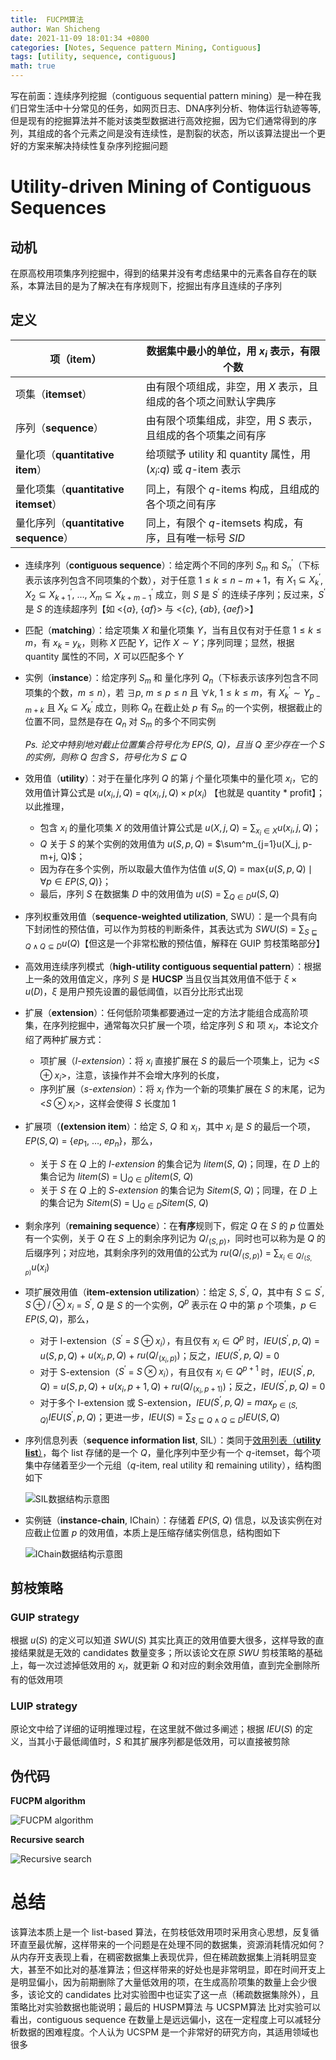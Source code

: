 ```yaml
---
title:  FUCPM算法
author: Wan Shicheng
date: 2021-11-09 18:01:34 +0800
categories: [Notes, Sequence pattern Mining, Contiguous]
tags: [utility, sequence, contiguous]
math: true
---
```


写在前面：连续序列挖掘（contiguous sequential pattern mining）是一种在我们日常生活中十分常见的任务，如网页日志、DNA序列分析、物体运行轨迹等等,但是现有的挖掘算法并不能对该类型数据进行高效挖掘，因为它们通常得到的序列，其组成的各个元素之间是没有连续性，是割裂的状态，所以该算法提出一个更好的方案来解决持续性复杂序列挖掘问题

# Utility-driven Mining of Contiguous Sequences

## 动机

在原高校用项集序列挖掘中，得到的结果并没有考虑结果中的元素各自存在的联系，本算法目的是为了解决在有序规则下，挖掘出有序且连续的子序列

## 定义

| 项（item）                            | 数据集中最小的单位，用 $x_i$ 表示，有限个数                  |
| ------------------------------------- | ------------------------------------------------------------ |
| 项集（**itemset**）                   | 由有限个项组成，非空，用 $X$ 表示，且组成的各个项之间默认字典序 |
| 序列（**sequence**）                  | 由有限个项集组成，非空，用 $S$ 表示，且组成的各个项集之间有序 |
| 量化项（**quantitative  item**）      | 给项赋予 utility 和 quantity 属性，用 ($x_i$:$q$) 或 $q$-item 表示 |
| 量化项集（**quantitative itemset**）  | 同上，有限个 $q$-items 构成，且组成的各个项之间有序          |
| 量化序列（**quantitative sequence**） | 同上，有限个 $q$-itemsets 构成，有序，且有唯一标号 _SID_     |

+ 连续序列（**contiguous sequence**）：给定两个不同的序列 $S_m$ 和 $S^\prime_n$（下标表示该序列包含不同项集的个数），对于任意 $1 \le k \le n-m+1$，有 $X_1 \subseteq X^\prime_{k}$, $X_2 \subseteq X^\prime_{k+1}$, $\ldots$, $X_m \subseteq X^\prime_{k+m-1}$ 成立，则 $S$ 是 $S^\prime$ 的连续子序列；反过来，$S^\prime$ 是 $S$ 的连续超序列【如 <\{$a$\}, \{$af$\}>  与 <\{$c$\}, \{$ab$\}, \{$aef$\}>】

+ 匹配（**matching**）：给定项集 $X$ 和量化项集 $Y$，当有且仅有对于任意 $1 \le k \le m$，有 $x_k$ = $y_k$，则称 $X$ 匹配 $Y$，记作 $X \sim Y$；序列同理；显然，根据 quantity 属性的不同，$X$ 可以匹配多个 $Y$

+ 实例（**instance**）：给定序列 $S_m$ 和 量化序列 $Q_n$（下标表示该序列包含不同项集的个数，$m \le n$），若 $\exists p$, $m \le p \le n$ 且 $\forall k$, $1 \le k \le m$，有 $X^\prime_k \sim Y_{p-m+k}$ 且 $X_k \subseteq X^\prime_k$ 成立，则称 $Q_n$ 在截止处 $p$ 有 $S_m$ 的一个实例，根据截止的位置不同，显然是存在 $Q_n$ 对 $S_m$ 的多个不同实例

  _Ps. 论文中特别地对截止位置集合符号化为 EP(S, Q)，且当 Q 至少存在一个 S 的实例，则称 Q 包含 S，符号化为 $S \sqsubseteq Q$_

+ 效用值（**utility**）：对于在量化序列 $Q$ 的第 $j$ 个量化项集中的量化项 $x_i$，它的效用值计算公式是 $u(x_i, j, Q)$ = $q(x_i, j, Q) \times p(x_i)$ 【也就是 quantity * profit】；以此推理，

  - 包含 $x_i$ 的量化项集 $X$ 的效用值计算公式是 $u(X, j, Q)$ = $\sum_{x_i \in X}u(x_i, j, Q)$；
  - $Q$ 关于 $S$ 的某个实例的效用值为 $u(S, p, Q)$ = $\sum^m_{j=1}u(X_j, p-m+j, Q)$；
  - 因为存在多个实例，所以取最大值作为估值 $u(S, Q)$ = max\{$u(S, p, Q) \mid \forall p \in EP(S, Q)$\}；
  - 最后，序列 $S$ 在数据集 $D$ 中的效用值为 $u(S)$ = $\sum_{Q \in D}u(S, Q)$

+ 序列权重效用值（**sequence-weighted utilization**, SWU）：是一个具有向下封闭性的预估值，可以作为剪枝的判断条件，其表达式为 _SWU_($S$) = $\sum_{S \sqsubseteq Q \land Q \subseteq D}u(Q)$【但这是一个非常松散的预估值，解释在 GUIP 剪枝策略部分】

+ 高效用连续序列模式（**high-utility contiguous sequential pattern**）：根据上一条的效用值定义，序列 $S$ 是 **HUCSP** 当且仅当其效用值不低于 $\xi \times u(D)$，$\xi$ 是用户预先设置的最低阈值，以百分比形式出现

+ 扩展（**extension**）：任何低阶项集都要通过一定的方法才能组合成高阶项集，在序列挖掘中，通常每次只扩展一个项，给定序列 $S$ 和 项 $x_i$，本论文介绍了两种扩展方式：

  - 项扩展（_I-extension_）：将 $x_i$ 直接扩展在 $S$ 的最后一个项集上，记为 <$S \oplus x_i$>，注意，该操作并不会增大序列的长度，
  - 序列扩展（_s-extension_）：将 $x_i$ 作为一个新的项集扩展在 $S$ 的末尾，记为 <$S \otimes x_i$>，这样会使得 $S$ 长度加 1

+ 扩展项（**(extension item**）：给定 $S$, $Q$ 和 $x_i$，其中 $x_i$ 是 $S$ 的最后一个项，$EP(S, Q)$ = \{$ep_1$, $\ldots$, $ep_n$\}，那么，

  - 关于 $S$ 在 $Q$ 上的 _I-extension_ 的集合记为 _Iitem_($S$, $Q$)；同理，在 $D$ 上的集合记为 _Iitem_($S$) = $\bigcup_{Q \in D}$*Iitem*($S$, $Q$)
  - 关于 $S$ 在 $Q$ 上的 _S-extension_ 的集合记为 _Sitem_($S$, $Q$)；同理，在 $D$ 上的集合记为 _Sitem_($S$) = $\bigcup_{Q \in D}$*Sitem*($S$, $Q$)

+ 剩余序列（**remaining sequence**）：在**有序**规则下，假定 $Q$ 在 $S$ 的 $p$ 位置处有一个实例，关于 $Q$ 在 $S$ 上的剩余序列记为 $Q / _{(S, p)}$，同时也可以称为是 $Q$ 的后缀序列；对应地，其剩余序列的效用值的公式为 $ru(Q / _{(S, p)})$ = $\sum_{x_i \in Q / _{(S, p)}}u(x_i)$

+ 项扩展效用值（**item-extension utilization**）：给定 $S$, $S^\prime$, $Q$，其中有 $S \subseteq S^\prime$, $S \oplus/\otimes x_i$ = $S^\prime$, $Q$ 是 $S$ 的一个实例，$Q^p$ 表示在 $Q$ 中的第 $p$ 个项集，$p \in EP(S, Q)$，那么，

  - 对于 I-extension（$S^\prime$ = $S \oplus x_i$），有且仅有 $x_i \in Q^p$ 时，_IEU_($S^\prime, p, Q$) = $u(S, p, Q)$ + $u(x_i, p, Q)$ + $ru(Q/_{(x_i, p)})$；反之，_IEU($S^\prime, p, Q$)_ = 0
  - 对于 S-extension（$S^\prime$ = $S \otimes x_i$），有且仅有 $x_i \in Q^{p+1}$ 时，_IEU_($S^\prime, p, Q$) = $u(S, p, Q)$ + $u(x_i, p+1, Q)$ + $ru(Q/_{(x_i, p+1)})$；反之，_IEU($S^\prime, p, Q$)_ = 0
  - 对于多个 I-extension 或 S-extension，_IEU($S^\prime, p, Q$)_ = $max_{p \in (S, Q)}$*IEU*($S^\prime, p, Q$)；更进一步，_IEU_($S$) = $\sum_{S \sqsubseteq Q \land Q \subseteq D}$*IEU*($S, Q$)

+ 序列信息列表（**sequence information list**, SIL）：类同于[效用列表（**utility list**）](https://suarne.github.io/posts/HUI-Miner%E7%AE%97%E6%B3%95/)，每个 list 存储的是一个 $Q$，量化序列中至少有一个 $q$-itemset，每个项集中存储着至少一个元组（$q$-item, real utility 和 remaining utility），结构图如下

  ![SIL数据结构示意图](/assets/img/algorithm/FUCPM算法/image-20211109101103447.png)

+ 实例链（**instance-chain**, IChain）：存储着 _EP_($S$, $Q$) 信息，以及该实例在对应截止位置 $p$ 的效用值，本质上是压缩存储实例信息，结构图如下

  ![IChain数据结构示意图](/assets/img/algorithm/FUCPM算法/image-20211109102806526.png)

## 剪枝策略

### GUIP strategy

根据 $u(S)$ 的定义可以知道 _SWU_($S$) 其实比真正的效用值要大很多，这样导致的直接结果就是无效的 candidates 数量变多；所以该论文在原 _SWU_ 剪枝策略的基础上，每一次过滤掉低效用的 $x_i$，就更新 $Q$ 和对应的剩余效用值，直到完全删除所有的低效用项

### LUIP strategy

原论文中给了详细的证明推理过程，在这里就不做过多阐述；根据 _IEU_($S$) 的定义，当其小于最低阈值时，$S$ 和其扩展序列都是低效用，可以直接被剪除

## 伪代码

**FUCPM algorithm**

![FUCPM algorithm](/assets/img/algorithm/FUCPM算法/image-20211109144510342.png)

**Recursive search**

![Recursive search](/assets/img/algorithm/FUCPM算法/image-20211109145147986.png)

# 总结

该算法本质上是一个 list-based 算法，在剪枝低效用项时采用贪心思想，反复循环直至最优解，这样带来的一个问题是在处理不同的数据集，资源消耗情况如何？从内存开支表现上看，在稠密数据集上表现优异，但在稀疏数据集上消耗明显变大，甚至不如比对的基准算法；但这样带来的好处也是非常明显，即在时间开支上是明显偏小，因为前期删除了大量低效用的项，在生成高阶项集的数量上会少很多，该论文的 candidates 比对实验图中也证实了这一点（稀疏数据集除外），且策略比对实验数据也能说明；最后的 HUSPM算法 与 UCSPM算法 比对实验可以看出，contiguous sequence 在数量上是远远偏小，这在一定程度上可以减轻分析数据的困难程度。个人认为 UCSPM 是一个非常好的研究方向，其适用领域也很多
